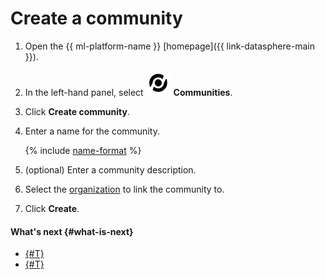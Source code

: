 # Create a community


1. Open the {{ ml-platform-name }} [homepage]({{ link-datasphere-main }}).
1. In the left-hand panel, select ![community-panel](../../../_assets/datasphere/community.svg) **Communities**.
1. Click **Create community**.
1. Enter a name for the community.

   {% include [name-format](../../../_includes/name-format.md) %}

1. (optional) Enter a community description.
1. Select the [organization](../../../organization/) to link the community to.
1. Click **Create**.

#### What's next {#what-is-next}

* [{#T}](add-user.md)
* [{#T}](link-channel.md)

